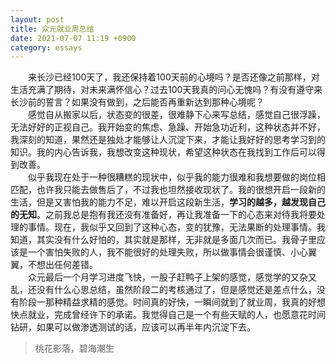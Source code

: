 ```yaml
---
layout: post
title: 众元就业周总结
date: 2021-07-07 11:19 +0900
category: essays
---
```


&ensp;&ensp;&ensp;&ensp;来长沙已经100天了，我还保持着100天前的心境吗？是否还像之前那样，对生活充满了期待，对未来满怀信心？过去100天我真的问心无愧吗？有没有遵守来长沙前的誓言？如果没有做到，之后能否再重新达到那种心境呢？  
&ensp;&ensp;&ensp;&ensp;感觉自从搬家以后，状态变的很差，很难静下心来写总结，感觉自己很浮躁，无法好好的正视自己。我开始变的焦虑、急躁、开始急功近利，这种状态并不好，我深刻的知道，果然还是独处才能够让人沉淀下来，才能让我好好的思考学习到的知识。我的内心告诉我，我想改变这种现状，希望这种状态在我找到工作后可以得到改善。  
&ensp;&ensp;&ensp;&ensp;似乎我现在处于一种很糟糕的现状中，似乎我的能力很难和我想要做的岗位相匹配，也许我只能去做售后了，不过我也坦然接收现状了。我的很想开启一段新的生活，但是又害怕我的能力不足，难以开启这段新生活，**学习的越多，越发现自己的无知**。之前我总是抱有我还没有准备好，再让我准备一下的心态来对待我将要处理的事情。现在，我似乎又回到了这种心态，变的犹豫，无法果断的处理事情。我知道，其实没有什么好怕的，其实就是那样，无非就是多面几次而已。我骨子里应该是一个害怕失败的人，我不能很好的处理失败，所以做事情会很谨慎、小心翼翼，不想出任何差错。  
&ensp;&ensp;&ensp;&ensp;众元最后一个月学习进度飞快，一股子赶鸭子上架的感觉，感觉学的又杂又乱，还没有什么心思总结，虽然阶段二的考核通过了，但是感觉还是差点什么，没有阶段一那种精益求精的感觉。时间真的好快，一瞬间就到了就业周，我真的好想快点就业，完成曾经许下的承诺。我觉得自己是一个有些天赋的人，也愿意花时间钻研，如果可以做渗透测试的话，应该可以再半年内沉淀下去。  
>桃花影落，碧海潮生